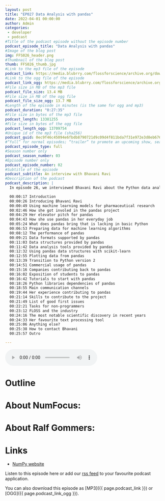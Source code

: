 ```yaml
---
layout: post
title: "EP027 Data Analysis with pandas"
date: 2022-04-01 00:00:00
author: Admin
categories: 
 - developer
 - podcast
#Title of the podcast episode without the episode number
podcast_episode_title: "Data Analysis with pandas"
#Image of the blog post
img: FFS026_header.png
#Thumbnail of the blog post
thumb: FFS026_thumb.jpg
#Link to the mp3 file of the episode
podcast_link: https://media.blubrry.com/flossforscience/archive.org/download/ffsep026pandas/FFS_EP026_pandas.mp3
#Link to the ogg file of the episode
podcast_link_ogg: https://media.blubrry.com/flossforscience/archive.org/download/ffsep026pandas/FFS_EP026_pandas.ogg
#File size in MB of the mp3 file
podcast_file_size: 13.4 MB
#File size in MB of the ogg file
podcast_file_size_ogg: 13.7 MB
#Length of the episode in minutes (is the same for ogg and mp3)
podcast_duration: "0:27:35"
#File size in bytes of the mp3 file
podcast_length: 13381255
#File size in bytes of the ogg file
podcast_length_ogg: 13709754
#Unique id of the mp3 file (sha256)
podcast_guid: 0ec9f46c45094e6fbdb8790721d9c09d4f811bda7f31e972e3d8eb6761168435
#“full” for normal episodes; “trailer” to promote an upcoming show, season, or episode; or “bonus” for extra content related to a show, season, or episode.
podcast_episode_type: full
#Season number only
podcast_season_number: 03
#Episode number only
podcast_episode_number: 02
#Subtitle of the episode 
podcast_subtitle: An interview with Bhavani Ravi
#Description of the podcast
podcast_description: |
  In episode 26, we interviewed Bhavani Ravi about the Python data analysis library pandas. After a brief introduction about her use of machine leaning models for pharmaceutical research, we talked extensively about pandas. She told us how much pandas is important for her everyday tasks and the strict quality standards of the project. We talked about the features provided by pandas and its compatibility with other Python libraries. We then discussed the importance of FLOSS in her industry and how they are contributing back to important projects. She share with us her experience as a first time contributor to pandas and how to find good first time issues for newcomers. We finished the interview with out usual quick questions.  

  00:00:17 Introduction
  00:00:26 Introducing Bhavani Ravi
  00:00:49 Using machine learning models for pharmaceutical research
  00:02:46 How she got involed in the pandas project
  00:04:29 Her elevator pitch for pandas
  00:04:43 How she use pandas in her everyday job
  00:05:24 What does pandas bring that is lacking in basic Python
  00:06:53 Preparing data for machine learning algorithms
  00:08:12 The performance of pandas
  00:09:21 Data formats supported by pandas
  00:11:03 Data structures provided by pandas
  00:11:42 Data analysis tools provided by pandas
  00:12:32 Using pandas data structures with scikit-learn
  00:12:55 Plotting data from pandas
  00:13:39 Transition to Python version 2
  00:14:51 Commercial usage of pandas
  00:15:16 Companies contributing back to pandas
  00:16:02 Exposition of students to pandas
  00:16:42 Tutorials to start with pandas
  00:18:26 Python libraries dependencies of pandas
  00:18:55 Main communication channels
  00:19:44 Her experience contributing to pandas
  00:21:14 Skills to contribute to the project
  00:21:49 List of good first issues
  00:22:21 Tasks for non-programmers
  00:23:12 FLOSS and the industry
  00:24:16 The most notable scientific discovery in recent years
  00:24:33 Her favourite text processing tool
  00:25:06 Anything else?
  00:25:38 How to contact Bhavani
  00:25:57 Outro

---
```


<audio controls>
  <source src="{{ page.podcast_link_ogg }}" type="audio/ogg">
  <source src="{{ page.podcast_link }}" type="audio/mpeg">
Your browser does not support the audio element.
</audio>

# Outline

# About NumFocus:


# About Ralf Gommers:

# Links

- [NumPy website](https://www.numpy.org)


Listen to this episode here or add our [rss feed](https://flossforscience.com/feed.xml) to your favourite podcast application. 

You can also download this episode as [MP3]({{ page.podcast_link }}) or [OGG]({{ page.podcast_link_ogg }}). 
